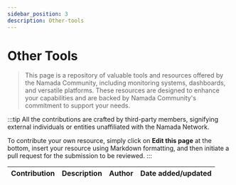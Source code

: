 ```yaml
---
sidebar_position: 3
description: Other-tools
---
```


# Other Tools

> This page is a repository of valuable tools and resources offered by the Namada Community, including monitoring systems, dashboards, and versatile platforms. These resources are designed to enhance your capabilities and are backed by Namada Community's commitment to support your needs.

:::tip
All the contributions are crafted by third-party members, signifying external individuals or entities unaffiliated with the Namada Network.

To contribute your own resource, simply click on **Edit this page** at the bottom, insert your resource using Markdown formatting, and then initiate a pull request for the submission to be reviewed.
:::

| Contribution | Description | Author | Date added/updated |
| --- | --- | --- | --- |



